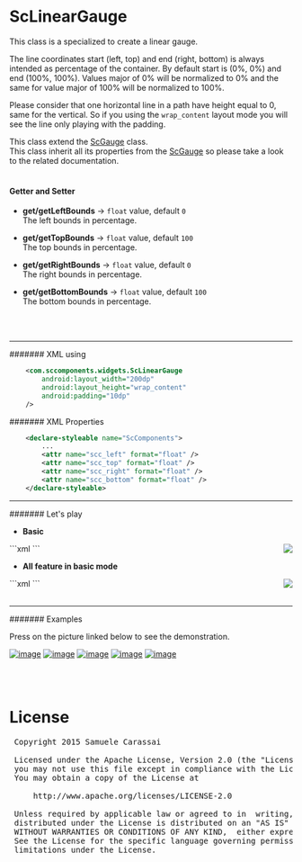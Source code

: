 # ScLinearGauge
This class is a specialized to create a linear gauge.

The line coordinates start (left, top) and end (right, bottom) is always intended as percentage of the container. 
By default start is (0%, 0%) and end (100%, 100%).
Values major of 0% will be normalized to 0% and the same for value major of 100% will be normalized to 100%.

Please consider that one horizontal line in a path have height equal to 0, same for the vertical.
So if you using the `wrap_content` layout mode you will see the line only playing with the padding.

This class extend the [ScGauge](../sc-gauge/ScGauge.md) class.<br />
This class inherit all its properties from the [ScGauge](../sc-feature/ScGauge.md) so please take a look to the related documentation.
<br />
<br />

#### Getter and Setter

- **get/getLeftBounds**  -> `float` value, default `0`<br />
The left bounds in percentage.

- **get/getTopBounds**  -> `float` value, default `100`<br />
The top bounds in percentage.

- **get/getRightBounds**  -> `float` value, default `0`<br />
The right bounds in percentage.

- **get/getBottomBounds**  -> `float` value, default `100`<br />
The bottom bounds in percentage.
<br />
<br />

---
####### XML using
```xml
    <com.sccomponents.widgets.ScLinearGauge
        android:layout_width="200dp"
        android:layout_height="wrap_content"
        android:padding="10dp"
    />
```


####### XML Properties
```xml
    <declare-styleable name="ScComponents">
        ...
        <attr name="scc_left" format="float" />
        <attr name="scc_top" format="float" />
        <attr name="scc_right" format="float" />
        <attr name="scc_bottom" format="float" />
    </declare-styleable>
```


---
####### Let's play

- **Basic**
<img src="https://github.com/Paroca72/sc-widgets/blob/master/raw/sc-lineargauge/1.jpg" align="right" />
```xml
    <com.sccomponents.widgets.ScLinearGauge
        android:layout_width="300dp"
        android:layout_height="300dp"
        android:padding="10dp"
        android:background="#f5f5f5"/>
```

- **All feature in basic mode**
<img src="https://github.com/Paroca72/sc-widgets/blob/master/raw/sc-lineargauge/2.jpg" align="right" />
```xml
    <com.sccomponents.widgets.ScLinearGauge
        android:layout_width="300dp"
        android:layout_height="300dp"
        android:padding="30dp"
        android:background="#f5f5f5"
        sc:scc_stroke_size="6dp"
        sc:scc_progress_size="4dp"
        sc:scc_value="45"
        sc:scc_notches="8"
        sc:scc_notches_length="10dp"
        sc:scc_text_tokens="01|02|03|04|05|06|07|08"
        sc:scc_pointer_radius="10dp" />
```
<br />
<br />

---
####### Examples

Press on the picture linked below to see the demonstration.

[![image](https://github.com/Paroca72/sc-widgets/blob/master/raw/sc-lineargauge/f-01.jpg)](flat.md)
[![image](https://github.com/Paroca72/sc-widgets/blob/master/raw/sc-lineargauge/f-02.jpg)](flat.md)
[![image](https://github.com/Paroca72/sc-widgets/blob/master/raw/sc-lineargauge/n-01.jpg)](flat.md)
[![image](https://github.com/Paroca72/sc-widgets/blob/master/raw/sc-lineargauge/n-02.jpg)](flat.md)
[![image](https://github.com/Paroca72/sc-widgets/blob/master/raw/sc-lineargauge/n-03.jpg)](flat.md)

<br />
<br />

# License
<pre>
 Copyright 2015 Samuele Carassai

 Licensed under the Apache License, Version 2.0 (the "License");
 you may not use this file except in compliance with the License.
 You may obtain a copy of the License at

     http://www.apache.org/licenses/LICENSE-2.0

 Unless required by applicable law or agreed to in  writing, software
 distributed under the License is distributed on an "AS IS" BASIS,
 WITHOUT WARRANTIES OR CONDITIONS OF ANY KIND,  either express or implied.
 See the License for the specific language governing permissions and
 limitations under the License.
</pre>